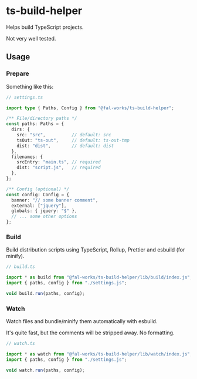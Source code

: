 # ts-build-helper

Helps build TypeScript projects.

Not very well tested.


## Usage

### Prepare

Something like this:

```ts
// settings.ts

import type { Paths, Config } from "@fal-works/ts-build-helper";

/** File/directory paths */
const paths: Paths = {
  dirs: {
    src: "src",          // default: src
    tsOut: "ts-out",     // default: ts-out-tmp
    dist: "dist",        // default: dist
  },
  filenames: {
    srcEntry: "main.ts", // required
    dist: "script.js",   // required
  },
};

/** Config (optional) */
const config: Config = {
  banner: "// some banner comment",
  external: ["jquery"],
  globals: { jquery: "$" },
  // ... some other options
};
```

### Build

Build distribution scripts using TypeScript, Rollup, Prettier and esbuild (for minify).

```ts
// build.ts

import * as build from "@fal-works/ts-build-helper/lib/build/index.js";
import { paths, config } from "./settings.js";

void build.run(paths, config);
```

### Watch

Watch files and bundle/minify them automatically with esbuild.

It's quite fast, but the comments will be stripped away. No formatting.

```ts
// watch.ts

import * as watch from "@fal-works/ts-build-helper/lib/watch/index.js";
import { paths, config } from "./settings.js";

void watch.run(paths, config);
```

